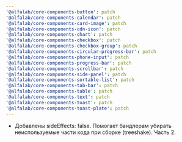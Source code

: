 ```yaml
---
'@alfalab/core-components-button': patch
'@alfalab/core-components-calendar': patch
'@alfalab/core-components-card-image': patch
'@alfalab/core-components-cdn-icon': patch
'@alfalab/core-components-chart': patch
'@alfalab/core-components-checkbox': patch
'@alfalab/core-components-checkbox-group': patch
'@alfalab/core-components-circular-progress-bar': patch
'@alfalab/core-components-phone-input': patch
'@alfalab/core-components-progress-bar': patch
'@alfalab/core-components-scrollbar': patch
'@alfalab/core-components-side-panel': patch
'@alfalab/core-components-sortable-list': patch
'@alfalab/core-components-tab-bar': patch
'@alfalab/core-components-table': patch
'@alfalab/core-components-text': patch
'@alfalab/core-components-toast': patch
'@alfalab/core-components-toast-plate': patch
---
```


   - Добавлены sideEffects: false. Помогает бандлерам убирать неиспользуемые части кода при сборке (treeshake). Часть 2.
